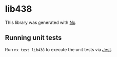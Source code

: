 # lib438

This library was generated with [Nx](https://nx.dev).

## Running unit tests

Run `nx test lib438` to execute the unit tests via [Jest](https://jestjs.io).
